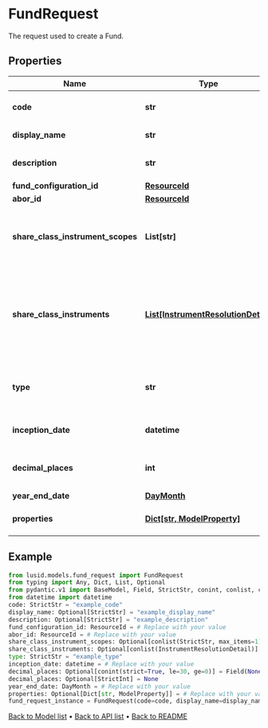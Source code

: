 # FundRequest

The request used to create a Fund.
## Properties
Name | Type | Description | Notes
------------ | ------------- | ------------- | -------------
**code** | **str** | The code given for the Fund. | 
**display_name** | **str** | The name of the Fund. | [optional] 
**description** | **str** | A description for the Fund. | [optional] 
**fund_configuration_id** | [**ResourceId**](ResourceId.md) |  | 
**abor_id** | [**ResourceId**](ResourceId.md) |  | 
**share_class_instrument_scopes** | **List[str]** | The scopes in which the instruments lie, currently limited to one. | [optional] 
**share_class_instruments** | [**List[InstrumentResolutionDetail]**](InstrumentResolutionDetail.md) | Details the user-provided instrument identifiers and the instrument resolved from them. | [optional] 
**type** | **str** | The type of fund; &#39;Standalone&#39;, &#39;Master&#39; or &#39;Feeder&#39; | 
**inception_date** | **datetime** | Inception date of the Fund | 
**decimal_places** | **int** | Number of decimal places for reporting | [optional] 
**year_end_date** | [**DayMonth**](DayMonth.md) |  | 
**properties** | [**Dict[str, ModelProperty]**](ModelProperty.md) | A set of properties for the Fund. | [optional] 
## Example

```python
from lusid.models.fund_request import FundRequest
from typing import Any, Dict, List, Optional
from pydantic.v1 import BaseModel, Field, StrictStr, conint, conlist, constr, validator
from datetime import datetime
code: StrictStr = "example_code"
display_name: Optional[StrictStr] = "example_display_name"
description: Optional[StrictStr] = "example_description"
fund_configuration_id: ResourceId = # Replace with your value
abor_id: ResourceId = # Replace with your value
share_class_instrument_scopes: Optional[conlist(StrictStr, max_items=1)] = Field(None, alias="shareClassInstrumentScopes", description="The scopes in which the instruments lie, currently limited to one.")
share_class_instruments: Optional[conlist(InstrumentResolutionDetail)] = # Replace with your value
type: StrictStr = "example_type"
inception_date: datetime = # Replace with your value
decimal_places: Optional[conint(strict=True, le=30, ge=0)] = Field(None, alias="decimalPlaces", description="Number of decimal places for reporting")
decimal_places: Optional[StrictInt] = None
year_end_date: DayMonth = # Replace with your value
properties: Optional[Dict[str, ModelProperty]] = # Replace with your value
fund_request_instance = FundRequest(code=code, display_name=display_name, description=description, fund_configuration_id=fund_configuration_id, abor_id=abor_id, share_class_instrument_scopes=share_class_instrument_scopes, share_class_instruments=share_class_instruments, type=type, inception_date=inception_date, decimal_places=decimal_places, year_end_date=year_end_date, properties=properties)

```

[Back to Model list](../README.md#documentation-for-models) &#8226; [Back to API list](../README.md#documentation-for-api-endpoints) &#8226; [Back to README](../README.md)

